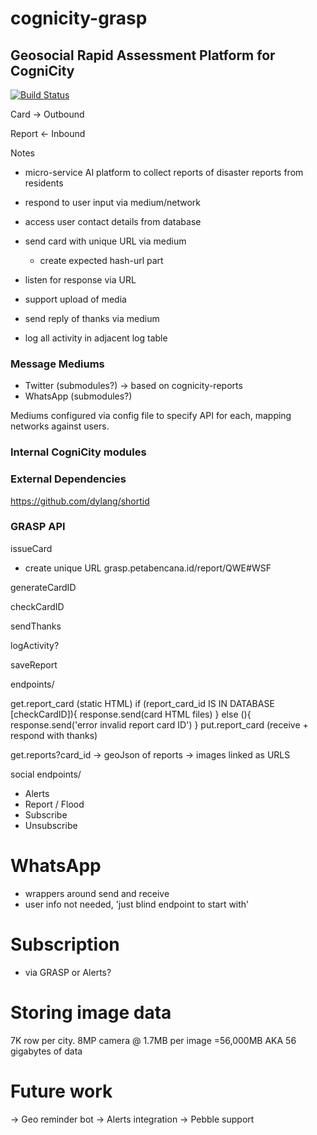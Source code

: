 cognicity-grasp
===============

## Geosocial Rapid Assessment Platform for CogniCity

[![Build Status](https://travis-ci.org/urbanriskmap/cognicity-grasp.svg?branch=master)](https://travis-ci.org/urbanriskmap/cognicity-grasp)

Card -> Outbound

Report <- Inbound

Notes

- micro-service AI platform to collect reports of disaster reports from residents

- respond to user input via medium/network

- access user contact details from database

- send card with unique URL via medium
  - create expected hash-url part

- listen for response via URL

- support upload of media

- send reply of thanks via medium

- log all activity in adjacent log table

### Message Mediums
- Twitter (submodules?) -> based on cognicity-reports
- WhatsApp (submodules?)

Mediums configured via config file to specify API for each, mapping networks against users.

### Internal CogniCity modules

### External Dependencies
https://github.com/dylang/shortid

### GRASP API

issueCard
- create unique URL grasp.petabencana.id/report/QWE#WSF

generateCardID

checkCardID

sendThanks

logActivity?

saveReport

endpoints/

get.report_card (static HTML)
if (report_card_id IS IN DATABASE [checkCardID]){
  response.send(card HTML files)
}
else (){
  response.send('error invalid report card ID')
}
put.report_card (receive + respond with thanks)

get.reports?card_id
-> geoJson of reports
-> images linked as URLS

social endpoints/
- Alerts
- Report / Flood
- Subscribe
- Unsubscribe

# WhatsApp
- wrappers around send and receive
- user info not needed, 'just blind endpoint to start with'

# Subscription
- via GRASP or Alerts?

# Storing image data
7K row per city.
8MP camera @ 1.7MB per image
=56,000MB AKA 56 gigabytes of data

# Future work
-> Geo reminder bot
-> Alerts integration
-> Pebble support

